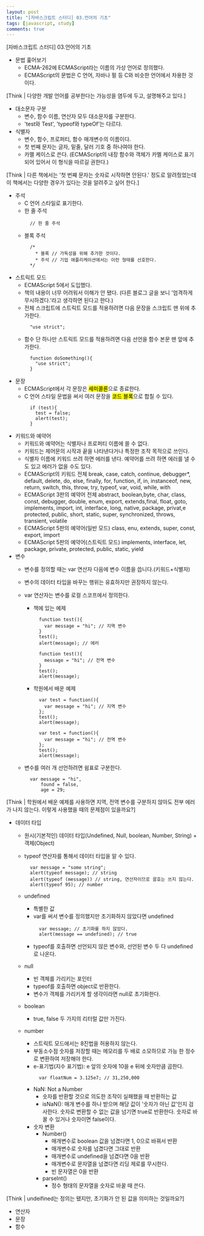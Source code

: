 ```yaml
---
layout: post
title: "[자바스크립트 스터디] 03.언어의 기초"
tags: [javascript, study]
comments: true
---
```


[자바스크립트 스터디] 03.언어의 기초

- 문법 훑어보기
  - ECMA-262에 ECMAScript라는 이름의 가상 언어로 정의했다.
  - ECMAScript의 문법은 C 언어, 자바나 펄 등 C와 비슷한 언어에서 차용한 것이다.

\[Think | 다양한 개발 언어를 공부한다는 가능성을 염두에 두고, 설명해주고 있다.]

- 대소문자 구분
  - 변수, 함수 이름, 연산자 모두 대소문자를 구분한다.
  - 'test와 Test', 'typeof와 typeOf'는 다르다.
- 식별자
  - 변수, 함수, 프로퍼티, 함수 매개변수의 이름이다.
  - 첫 번째 문자는 글자, 밑줄, 달러 기호 중 하나여야 한다.
  - 카멜 케이스로 쓴다. (ECMAScript의 내장 함수와 객체가 카멜 케이스로 표기되어 있어서 이 형식을 따르길 권한다.)

\[Think | 다른 책에서는 '첫 번째 문자는 숫자로 시작하면 안된다.' 정도로 알려줬었는데 이 책에서는 다양한 경우가 있다는 것을 알려주고 싶어 한다.]

- 주석
  - C 언어 스타일로 표기한다.
  - 한 줄 주석
    ```
      // 한 줄 주석
    ```    
  - 블록 주석<br>
    ```
      /*
        * 블록 // 가독성을 위해 추가한 것이다.
        * 주석 // 기업 애플리케이션에서는 이런 형태를 선호한다.
      */
    ```
- 스트릭트 모드
  - ECMAScript 5에서 도입했다.
  - 책의 내용이 너무 어려워서 이해가 안 됐다. (다른 블로그 글을 보니 '엄격하게 무시하겠다.'라고 생각하면 된다고 한다.)
  - 전체 스크립트에 스트릭트 모드를 적용하려면 다음 문장을 스크립트 맨 위에 추가한다.
    ```
      "use strict";
    ```
  - 함수 단 하나만 스트릭트 모드를 적용하려면 다음 선언을 함수 본문 맨 앞에 추가한다.
    ```
      function doSomething(){
        "use strict";  
      }
    ```
- 문장
    - ECMAScript에서 각 문장은 <mark>세미콜론</mark>으로 종료한다.
    - C 언어 스타일 문법을 써서 여러 문장을 <mark>코드 블록</mark>으로 합칠 수 있다.
      ```
        if (test){
          test = false;
          alert(test);
        }
      ```
- 키워드와 예약어
    - 키워드와 예약어는 식별자나 프로퍼티 이름에 쓸 수 없다.
    - 키워드는 제어문의 시작과 끝을 나타낸다거나 특정한 조작 목적으로 쓰인다.
    - 식별자 이름에 키워드 쓰려 하면 에러를 낸다. 예약어를 쓰려 하면 에러를 낼 수도 있고 에러가 없을 수도 있다.
    - ECMAScript의 키워드 전체
    break, case, catch, continue, debugger*, default, delete, do, else, finally, for, function, if, in, instanceof, new, return, switch, this, throw, try, typeof, var, void, while, with
    - ECMAScript 3판의 예약어 전체
    abstract, boolean,byte, char, class, const, debugger, double, enum, export, extends,final, float, goto, implements, import, int, interface, long, native, package, privat,e protected, public, short, static, super, synchronized, throws, transient, volatile
    - ECMAScript 5판의 예약어(일반 모드)
    class, enu, extends, super, const, export, import
    - ECMAScript 5판의 예약어(스트릭트 모드)
    implements, interface, let, package, private, protected, public, static, yield
- 변수
    - 변수를 정의할 때는 var 연산자 다음에 변수 이름을 씁니다.(키워드+식별자)
    - 변수의 데이터 타입을 바꾸는 행위는 유효하지만 권장하지 않는다.
    - var 연산자는 변수를 로컬 스코프에서 정의한다.
      - 책에 있는 예제
        ```
          function test(){
            var message = "hi"; // 지역 변수
          }
          test();
          alert(message); // 에러

          function test(){
            message = "hi"; // 전역 변수
          }
          test();
          alert(message);
        ```
      - 학원에서 배운 예제
        ```
          var test = function(){
            var message = "hi"; // 지역 변수
          };
          test();
          alert(message);

          var test = function(){
            var message = "hi"; // 전역 변수
          };
          test();
          alert(message);
        ```


    - 변수를 여러 개 선언하려면 쉼표로 구분한다.        
      ```
        var message = "hi",
            found = false,
            age = 29;
      ```

\[Think | 학원에서 배운 예제를 사용하면 지역, 전역 변수를 구분하지 않아도 전부 에러가 나지 않는다. 이렇게 사용했을 때의 문제점이 있을까요?]

- 데이터 타입
  - 원시(기본적인) 데이터 타입(Undefined, Null, boolean, Number, String) + 객체(Object)
  - typeof 연산자를 통해서 데이터 타입을 알 수 있다.
    ```
      var message = "some string";
      alert(typeof message); // string
      alert(typeof (message)) // string, 연산자이므로 괄호는 쓰지 않는다.
      alert(typeof 95); // number
    ```
  - undefined
    - 특별한 값
    - var를 써서 변수를 정의했지만 초기화하지 않았다면 undefined
      ```
        var message; // 초기화를 하지 않았다.
        alert(message == undefined); // true
      ```
    - typeof를 호출하면 선언되지 않은 변수와, 선언된 변수 두 다 undefined로 나온다.

  - null
    - 빈 객체를 가리키는 포인터
    - typeof를 호출하면 object로 반환한다.
    - 변수가 객체를 가리키게 할 생각이라면 null로 초기화한다.

  - boolean
    - true, false 두 가지의 리터럴 값만 가진다.

  - number
    - 스트릭트 모드에서는 8진법을 허용하지 않는다.
    - 부동소수점 숫자를 저장할 때는 메모리를 두 배로 소모하므로 가능 한 정수로 변환하여 저장해야 한다.
    - e-표기법(지수 표기법): e 앞의 숫자에 10을 e 뒤에 숫자만큼 곱한다.
      ```
        var floatNum = 3.125e7; // 31,250,000
      ```
    - NaN: Not a Number
      - 숫자를 반환할 것으로 의도한 조작이 실패했을 때 반환하는 값
      - isNaN(): 매개 변수를 하나 받으며 해당 값이 '숫자가 아닌 값'인지 검사한다. 숫자로 변환할 수 없는 값을 넘기면 true로 반환한다. 숫자로 바꿀 수 있거나 숫자이면 false이다.
    - 숫자 변환
      - Number()
        - 매개변수로 boolean 값을 넘겼다면 1, 0으로 바꿔서 반환
        - 매개변수로 숫자를 넘겼다면 그대로 반환
        - 매개변수로 undefined을 넘겼다면 0을 반환
        - 매개변수로 문자열을 넘겼다면 리딩 제로를 무시한다.
        - 빈 문자열은 0을 반환
      - parseInt()
        - 정수 형태의 문자열을 숫자로 바꿀 때 쓴다.


\[Think | undeifined는 정의는 됐지만, 초기화가 안 된 값을 의미하는 것일까요?]


- 연산자
- 문장
- 함수
